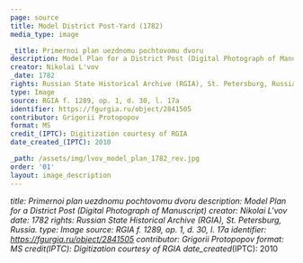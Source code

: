 ```yaml
---
page: source
title: Model District Post-Yard (1782)
media_type: image

_title: Primernoi plan uezdnomu pochtovomu dvoru
description: Model Plan for a District Post (Digital Photograph of Manuscript)
creator: Nikolai L'vov
_date: 1782
rights: Russian State Historical Archive (RGIA), St. Petersburg, Russia. 
type: Image
source: RGIA f. 1289, op. 1, d. 30, l. 17a
identifier: https://fgurgia.ru/object/2841505
contributor: Grigorii Protopopov
format: MS
credit_(IPTC): Digitization courtesy of RGIA
date_created_(IPTC): 2010

_path: /assets/img/lvov_model_plan_1782_rev.jpg
order: '01'
layout: image_description
---
```


_title: Primernoi plan uezdnomu pochtovomu dvoru
description: Model Plan for a District Post (Digital Photograph of Manuscript)
creator: Nikolai L'vov
_date: 1782
rights: Russian State Historical Archive (RGIA), St. Petersburg, Russia. 
type: Image
source: RGIA f. 1289, op. 1, d. 30, l. 17a
identifier: https://fgurgia.ru/object/2841505
contributor: Grigorii Protopopov
format: MS
credit_(IPTC): Digitization courtesy of RGIA
date_created_(IPTC): 2010
